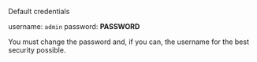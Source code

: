 Default credentials

username: `admin`
password: __PASSWORD__

You must change the password and, if you can, the username for the best security possible.
